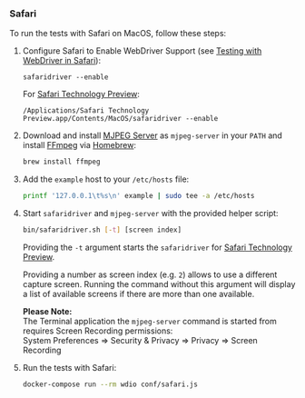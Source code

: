 ### Safari

To run the tests with Safari on MacOS, follow these steps:

1. Configure Safari to Enable WebDriver Support (see
   [Testing with WebDriver in Safari](https://developer.apple.com/documentation/webkit/testing_with_webdriver_in_safari)):

   ```
   safaridriver --enable
   ```

   For
   [Safari Technology Preview](https://developer.apple.com/safari/technology-preview/):

   ```
   /Applications/Safari Technology Preview.app/Contents/MacOS/safaridriver --enable
   ```

2. Download and install [MJPEG Server](https://github.com/blueimp/mjpeg-server)
   as `mjpeg-server` in your `PATH` and install [FFmpeg](https://ffmpeg.org/)
   via [Homebrew](https://brew.sh/):

   ```sh
   brew install ffmpeg
   ```

3. Add the `example` host to your `/etc/hosts` file:

   ```sh
   printf '127.0.0.1\t%s\n' example | sudo tee -a /etc/hosts
   ```

4. Start `safaridriver` and `mjpeg-server` with the provided helper script:

   ```sh
   bin/safaridriver.sh [-t] [screen index]
   ```

   Providing the `-t` argument starts the `safaridriver` for
   [Safari Technology Preview](https://developer.apple.com/safari/technology-preview/).

   Providing a number as screen index (e.g. `2`) allows to use a different
   capture screen. Running the command without this argument will display a list
   of available screens if there are more than one available.

   **Please Note:**  
   The Terminal application the `mjpeg-server` command is started from requires
   Screen Recording permissions:  
   System Preferences => Security & Privacy => Privacy => Screen Recording

5. Run the tests with Safari:
   ```sh
   docker-compose run --rm wdio conf/safari.js
   ```
